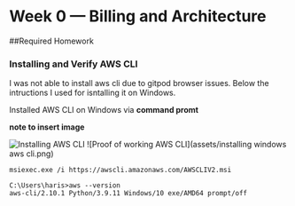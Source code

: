 # Week 0 — Billing and Architecture

##Required Homework

### Installing and Verify AWS CLI

I was not able to install aws cli due to gitpod browser issues.
Below the intructions I used for isntalling it on Windows.

Installed AWS CLI on Windows  via **command promt**

**note to insert image**

![Installing AWS CLI](assets/installing-windows-aws-cli.png)
![Proof of working AWS CLI](assets/installing windows aws cli.png)


```
msiexec.exe /i https://awscli.amazonaws.com/AWSCLIV2.msi
```

```
C:\Users\haris>aws --version
aws-cli/2.10.1 Python/3.9.11 Windows/10 exe/AMD64 prompt/off

```
